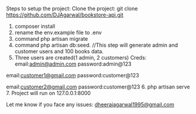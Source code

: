 Steps to setup the project: Clone the project: git clone https://github.com/DJAgarwal/bookstore-api.git

1. composer install
2. rename the env.example file to .env
3. command php artisan migrate
4. command php artisan db:seed. //This step will generate admin and customer users and 100 books data.
5. Three users are created(1 admin, 2 customers)
Creds:
email:admin@admin.com
password:admin@123

email:customer1@gmail.com
password:customer@123

email:customer2@gmail.com
password:customer@123
6. php artisan serve
7. Project will run on 127.0.0.1:8000

Let me know if you face any issues: dheerajagarwal1995@gmail.com